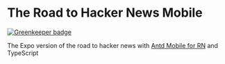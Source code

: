 # The Road to Hacker News Mobile

[![Greenkeeper badge](https://badges.greenkeeper.io/thousight/The-Road-to-Hacker-News-Mobile.svg)](https://greenkeeper.io/)

The Expo version of the road to hacker news with [Antd Mobile for RN](https://rn.mobile.ant.design/) and TypeScript

